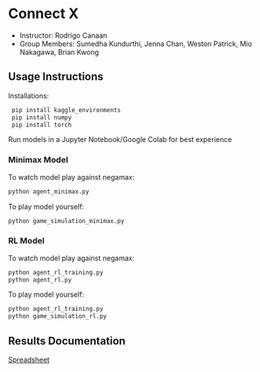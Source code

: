 # Connect X
- Instructor: Rodrigo Canaan
- Group Members: Sumedha Kundurthi, Jenna Chan, Weston Patrick, Mio Nakagawa, Brian Kwong

## Usage Instructions
Installations:
 ```bash
  pip install kaggle_environments
  pip install numpy
  pip install torch
  ```
  
Run models in a Jupyter Notebook/Google Colab for best experience

### Minimax Model

To watch model play against negamax:
```bash
python agent_minimax.py
```
To play model yourself:
```bash
python game_simulation_minimax.py
```
### RL Model
To watch model play against negamax:
```bash
python agent_rl_training.py
python agent_rl.py
```
To play model yourself:
```bash
python agent_rl_training.py
python game_simulation_rl.py
```


## Results Documentation

[Spreadsheet](https://docs.google.com/spreadsheets/d/1r8QV21kNcNr8rWLxhyOT9muzSCDaUxhJbKrxZgYf7gs/edit?usp=sharing)

